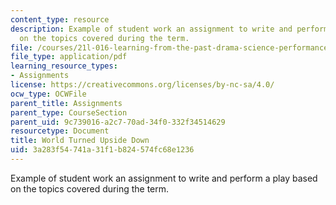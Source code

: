 ```yaml
---
content_type: resource
description: Example of student work an assignment to write and perform a play based
  on the topics covered during the term.
file: /courses/21l-016-learning-from-the-past-drama-science-performance-spring-2009/3a283f54741a31f1b824574fc68e1236_MIT21L_016s09_assn04_2007script.pdf
file_type: application/pdf
learning_resource_types:
- Assignments
license: https://creativecommons.org/licenses/by-nc-sa/4.0/
ocw_type: OCWFile
parent_title: Assignments
parent_type: CourseSection
parent_uid: 9c739016-a2c7-70ad-34f0-332f34514629
resourcetype: Document
title: World Turned Upside Down
uid: 3a283f54-741a-31f1-b824-574fc68e1236
---
```

Example of student work an assignment to write and perform a play based on the topics covered during the term.